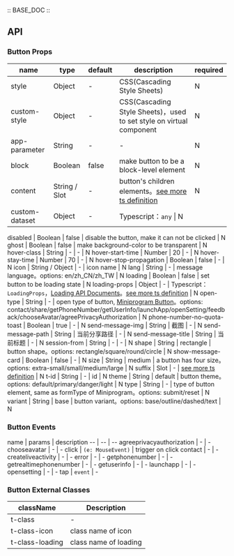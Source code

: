 :: BASE_DOC ::

## API

### Button Props

name | type | default | description | required
-- | -- | -- | -- | --
style | Object | - | CSS(Cascading Style Sheets) | N
custom-style | Object | - | CSS(Cascading Style Sheets)，used to set style on virtual component | N
app-parameter | String | - | \- | N
block | Boolean | false | make button to be a block-level element | N
content | String / Slot | - | button's children elements。[see more ts definition](https://github.com/Tencent/tdesign-miniprogram/blob/develop/src/common/common.ts) | N
custom-dataset | Object | - | Typescript：``any`` \| N
disabled \| Boolean \| false \| disable the button, make it can not be clicked \| N
ghost \| Boolean \| false \| make background-color to be transparent \| N
hover-class \| String \| - \| \- \| N
hover-start-time \| Number \| 20 \| \- \| N
hover-stay-time \| Number \| 70 \| \- \| N
hover-stop-propagation \| Boolean \| false \| \- \| N
icon \| String / Object \| - \| icon name \| N
lang \| String \| - \| message language。options: en/zh_CN/zh_TW \| N
loading \| Boolean \| false \| set button to be loading state \| N
loading-props \| Object \| - \| Typescript：`LoadingProps`，[Loading API Documents](./loading?tab=api)。[see more ts definition](https://github.com/Tencent/tdesign-miniprogram/tree/develop/src/button/type.ts) \| N
open-type \| String \| - \| open type of button, [Miniprogram Button](https://developers.weixin.qq.com/miniprogram/dev/component/button.html)。options: contact/share/getPhoneNumber/getUserInfo/launchApp/openSetting/feedback/chooseAvatar/agreePrivacyAuthorization \| N
phone-number-no-quota-toast \| Boolean \| true \| \- \| N
send-message-img \| String \| 截图 \| \- \| N
send-message-path \| String \| 当前分享路径 \| \- \| N
send-message-title \| String \| 当前标题 \| \- \| N
session-from \| String \| - \| \- \| N
shape \| String \| rectangle \| button shape。options: rectangle/square/round/circle \| N
show-message-card \| Boolean \| false \| \- \| N
size \| String \| medium \| a button has four size。options: extra-small/small/medium/large \| N
suffix \| Slot \| - \| [see more ts definition](https://github.com/Tencent/tdesign-miniprogram/blob/develop/src/common/common.ts) \| N
t-id \| String \| - \| id \| N
theme \| String \| default \| button theme。options: default/primary/danger/light \| N
type \| String \| - \| type of button element, same as formType of Miniprogram。options: submit/reset \| N
variant \| String \| base \| button variant。options: base/outline/dashed/text \| N

### Button Events

name \| params \| description
-- \| -- \| --
agreeprivacyauthorization \| \- \| \-
chooseavatar \| \- \| \-
click \| `(e: MouseEvent)` \| trigger on click
contact \| \- \| \-
createliveactivity \| \- \| \-
error \| \- \| \-
getphonenumber \| \- \| \-
getrealtimephonenumber \| \- \| \-
getuserinfo \| \- \| \-
launchapp \| \- \| \-
opensetting \| \- \| \-
tap \| `event` | \-

### Button External Classes

className | Description
-- | --
t-class | \-
t-class-icon | class name of icon
t-class-loading | class name of loading
